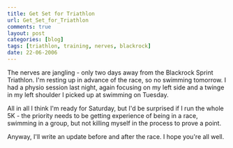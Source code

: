 ```yaml
---
title: Get Set for Triathlon
url: Get_Set_for_Triathlon
comments: true
layout: post
categories: [blog]
tags: [triathlon, training, nerves, blackrock]
date: 22-06-2006
---
```

<p class="intro">The nerves are jangling - only two days away from the Blackrock Sprint Triathlon. I'm resting up in advance of the race, so no swimming tomorrow. I had a physio session last night, again focusing on my left side and a twinge in my left shoulder I picked up at swimming on Tuesday. </p>
All in all I think I'm ready for Saturday, but I'd be surprised if I run the whole 5K - the priority needs to be getting experience of being in a race, swimming in a group, but not killing myself in the process to prove a point.

Anyway, I'll write an update before and after the race. I hope you're all well.


